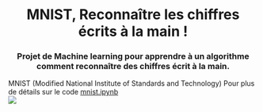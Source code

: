 <h1 align="center" id="top">MNIST, Reconnaître les chiffres écrits à la main !</h1>

<h3 align="center">Projet de Machine learning pour apprendre à un algorithme comment reconnaître des chiffres écrit à la main.</h3>
MNIST (Modified National Institute of Standards and Technology)
Pour plus de détails sur le code <a href="https://github.com/EDequidt/mnist/blob/main/mnist.ipynb">mnist.ipynb</a>
<br>
<img src="https://ludwig.ai/latest/examples/mnist_colab_notebooks/images/mnist_sample_digits.png" />